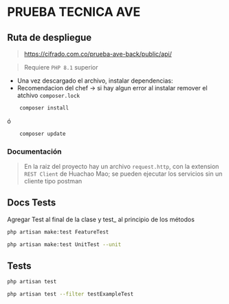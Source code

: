 # PRUEBA TECNICA AVE

## Ruta de despliegue
> https://cifrado.com.co/prueba-ave-back/public/api/

> Requiere `PHP 8.1` superior

* Una vez descargado el archivo, instalar dependencias:
* Recomendacion del chef -> si hay algun error al instalar remover el atchivo `composer.lock`

```sh
    composer install
```
ó
```sh
    composer update
```

### Documentación
> En la raiz del proyecto hay un archivo `request.http`, con la extension `REST Client` de Huachao Mao; se pueden ejecutar los servicios sin un cliente tipo postman


## Docs Tests

Agregar Test al final de la clase y test_ al principio de los métodos

```sh
php artisan make:test FeatureTest
```

```sh
php artisan make:test UnitTest --unit
```

## Tests
```sh
php artisan test
```
```sh
php artisan test --filter testExampleTest
```
